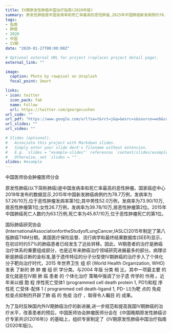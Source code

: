 ```yaml
---
title: IV期原发性肺癌中国治疗指南(2020年版)
summary: 原发性肺癌是中国发病率和死亡率最高的恶性肿瘤,2015年中国肺癌新发病例约78.7万例，死亡病例约63.1万例。由于侵袭性高，且缺乏有效的早期发现手段，导致中国大部分肺癌患者就诊时已是IV期。化疗是治疗IV期肺癌的基石，但疗效不佳。近年来，随着分子靶向治疗、免疫治疗的飞速发展，IV期肺癌的治疗理念在不断发生变化，患者的生存也得到了很大改善。为了及时反映国内外IV期肺癌治疗的新进展，进一步提高中国IV期肺癌的规范化诊疗水平，中国医师协会肿瘤医师分会组织专家制定了《IV期原发性肺癌中国治疗指南(2020年版)》。
tags:
- 指南
- 肺癌
- 2020
- 中国
- IV期
date: "2020-01-27T00:00:00Z"

# Optional external URL for project (replaces project detail page).
external_link: ""

image:
  caption: Photo by rawpixel on Unsplash
  focal_point: Smart

links:
- icon: twitter
  icon_pack: fab
  name: Follow
  url: https://twitter.com/georgecushen
url_code: ""
url_pdf: "https://www.google.com/url?sa=t&rct=j&q=&esrc=s&source=web&cd=&ved=2ahUKEwj_56Wa36rvAhX8y4sBHQwwDDwQFjABegQIAxAD&url=http%3A%2F%2Fnjguloulib.yuntsg.com%2Fueditor%2Fjsp%2Fupload%2Ffile%2F20200416%2F1587006442204045103.pdf&usg=AOvVaw1vjVVPSHesohPJwAl2WdRj"
url_slides: ""
url_video: ""

# Slides (optional).
#   Associate this project with Markdown slides.
#   Simply enter your slide deck's filename without extension.
#   E.g. `slides = "example-slides"` references `content/slides/example-slides.md`.
#   Otherwise, set `slides = ""`.
slides: #example
---
```

中国医师协会肿瘤医师分会

原发性肺癌(以下简称肺癌)是中国发病率和死亡率最高的恶性肿瘤。国家癌症中心2019年发布的数据显示,2015年中国新发肺癌病例约为78.7万例，发病率为57.26/10万,位于恶性肿瘤发病率第1位;其中男性52.0万例，发病率为73.90/10万,居恶性肿瘤第1位;女性26.7万例，发病率为39.78/10万,居恶性肿瘤第2位。2015年中国肺癌死亡人数约为63.1万例,死亡率为45.87/10万,位于恶性肿瘤死亡的第1位。

国际肺癌研究协会(InternationalAssociationfortheStudyofLungCancer,IASLC)2015年制定了第八版肺癌TNM分期。美国医疗保险监督、流行病学和最终结果数据库(SEER)显示，在初诊时约57%的肺癌患者已经发生了远处转移。因此，W期患者的治疗是肺癌治疗体系的重要组成部分，也是近年来肺癌治疗领域研究进展最多的部分。病理诊断是肺癌诊断的金标准,基于遗传特征的分子分型使IV期肺癌的治疗步入了个体化分子靶向治疗时代，2015 年世界卫生 组 织 (World Health Organization, WHO)发表 了新的 肺 肿 瘤 组 织 学分类。与2004 年版 分类 相 比，其中一项最主要 的 变化就是在IV期 肺 癌 患者 的 个体化治疗 策略中强调了分子遗 传学的 作用 。近年来以细 胞 程 序性死亡受体1 (programmed cell death protein 1, PD1)和程 序性死 亡受体-配体 1 ( programmed cell death-ligand 1, PD- Ll)为靶 点的 免疫 检查点抑制剂开辟了肺 癌 的 免疫 治疗 ，取得令人瞩目 的 成果。

为了及时反映国内外IV期肺癌治疗的新进展,进一步规范和提高我国IV期肺癌的治疗水平，改善患者的预后，中国医师协会肿瘤医师分会在《中国晚期原发性肺癌诊疗专家共识(2016年)》的基础上，组织专家制定了《IV期原发性肺癌中国治疗指南(2020年版)》。
